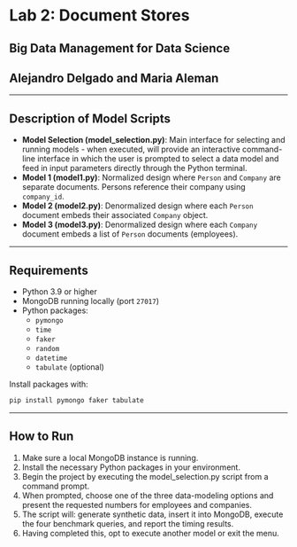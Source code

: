 # Lab 2: Document Stores

## Big Data Management for Data Science 
## Alejandro Delgado and Maria Aleman

---

## Description of Model Scripts

- **Model Selection (model_selection.py)**: Main interface for selecting and running models - when executed, will provide an interactive command-line interface in which the user is prompted to select a data model and feed in input parameters directly through the Python terminal.
- **Model 1 (model1.py)**: Normalized design where `Person` and `Company` are separate documents. Persons reference their company using `company_id`.
- **Model 2 (model2.py)**: Denormalized design where each `Person` document embeds their associated `Company` object.
- **Model 3 (model3.py)**: Denormalized design where each `Company` document embeds a list of `Person` documents (employees).

---

## Requirements

- Python 3.9 or higher
- MongoDB running locally (port `27017`)
- Python packages:
  - `pymongo`
  - `time`
  - `faker`
  - `random`
  - `datetime`
  - `tabulate` (optional)

Install packages with:

```bash
pip install pymongo faker tabulate
```

---

## How to Run

1. Make sure a local MongoDB instance is running.
2. Install the necessary Python packages in your environment.
3. Begin the project by executing the model_selection.py script from a command prompt.
4. When prompted, choose one of the three data-modeling options and present the requested numbers for employees and companies.
5. The script will: generate synthetic data, insert it into MongoDB, execute the four benchmark queries, and report the timing results.
6. Having completed this, opt to execute another model or exit the menu.